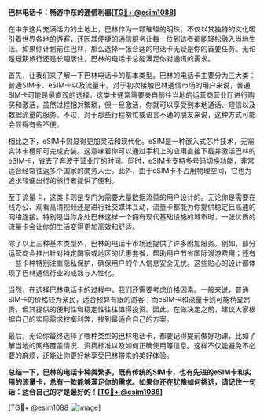 **巴林电话卡：畅游中东的通信利器[[TG💪+ @esim1088](https://t.me/s/esim1088)]**

在中东这片充满活力的土地上，巴林作为一颗璀璨的明珠，不仅以其独特的文化吸引着世界各地的游客，还因其便捷的通信服务让每一位到访者都能轻松融入当地生活。如果你计划前往巴林，那么选择一张合适的电话卡无疑是你的首要任务。无论是短期旅行还是长期居住，巴林的电话卡总能满足你对通讯的需求。

首先，让我们来了解一下巴林电话卡的基本类型。巴林的电话卡主要分为三大类：普通SIM卡、eSIM卡以及流量卡。对于初次接触巴林通信市场的用户来说，普通SIM卡可能是最直观的选择。这类卡通常需要亲自前往当地的运营商营业厅进行购买和激活，虽然过程相对繁琐，但一旦激活，你就可以享受到本地通话、短信以及数据流量的服务。不过，对于那些行程匆忙或语言不通的朋友来说，这种方式可能会显得有些不便。

相比之下，eSIM卡则显得更加灵活和现代化。eSIM是一种嵌入式芯片技术，无需实体卡槽即可完成安装。这意味着你可以通过手机上的应用直接下载并激活巴林的eSIM卡，省去了奔波于营业厅的时间。同时，eSIM卡支持多号码切换功能，非常适合经常往返多个国家的商务人士。此外，由于eSIM卡不占用物理空间，它也为追求轻便出行的旅行者提供了便利。

至于流量卡，这类卡则是专门为需要大量数据流量的用户设计的。无论你是需要在线办公、观看高清视频还是进行社交媒体互动，流量卡都能为你提供稳定且高速的网络连接。特别是当你身处巴林这样一个拥有现代基础设施的城市时，一张优质的流量卡会让你的生活变得更加高效和舒适。

除了以上三种基本类型外，巴林的电话卡市场还提供了许多附加服务。例如，部分运营商会推出针对特定国家或地区的优惠套餐，帮助用户节省国际漫游费用；还有一些卡种特别注重隐私保护，确保用户的个人信息安全无忧。这些贴心的设计都体现了巴林通信行业的成熟与人性化。

当然，在选择巴林电话卡的过程中，我们还需要考虑价格因素。一般来说，普通SIM卡的价格较为亲民，适合预算有限的游客；而eSIM卡和流量卡则可能稍显昂贵，但其提供的便利性和稳定性往往值得投资。因此，在做决定之前，建议大家根据自己的实际需求权衡利弊，找到最适合自己的方案。

最后，无论你最终选择了哪种类型的巴林电话卡，都要记得提前做好功课，比如了解当地的网络覆盖情况、资费标准以及如何正确使用等信息。这样不仅能避免不必要的麻烦，还能让你更好地享受巴林带来的美好体验。

**总结一下，巴林的电话卡种类繁多，既有传统的SIM卡，也有先进的eSIM卡和实用的流量卡，总有一款能够满足你的需求。如果你还在犹豫如何挑选，请记住一句话：适合自己的才是最好的！[[TG💪+ @esim1088](https://t.me/s/esim1088)]**

[[TG💪+ @esim1088](https://t.me/s/esim1088) ![Image](https://i.postimg.cc/4NQfJmqS/Snipaste-2025-05-13-00-14-12.png)]